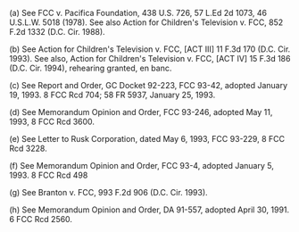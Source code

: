 (a) See FCC v. Pacifica Foundation, 438 U.S. 726, 57 L.Ed 2d 1073, 46 U.S.L.W. 5018 (1978). See also Action for Children's Television v. FCC, 852 F.2d 1332 (D.C. Cir. 1988).

(b) See Action for Children's Television v. FCC, [ACT III] 11 F.3d 170 (D.C. Cir. 1993). See also, Action for Children's Television v. FCC, [ACT IV] 15 F.3d 186 (D.C. Cir. 1994), rehearing granted, en banc.
              

(c) See Report and Order, GC Docket 92-223, FCC 93-42, adopted January 19, 1993. 8 FCC Rcd 704; 58 FR 5937, January 25, 1993.

(d) See Memorandum Opinion and Order, FCC 93-246, adopted May 11, 1993, 8 FCC Rcd 3600.

(e) See Letter to Rusk Corporation, dated May 6, 1993, FCC 93-229, 8 FCC Rcd 3228.

(f) See Memorandum Opinion and Order, FCC 93-4, adopted January 5, 1993. 8 FCC Rcd 498

(g) See Branton v. FCC, 993 F.2d 906 (D.C. Cir. 1993).

(h) See Memorandum Opinion and Order, DA 91-557, adopted April 30, 1991. 6 FCC Rcd 2560.

